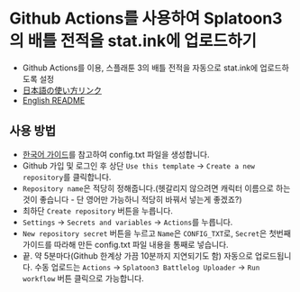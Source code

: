 # Github Actions를 사용하여 Splatoon3의 배틀 전적을 stat.ink에 업로드하기
- Github Actions를 이용, 스플래툰 3의 배틀 전적을 자동으로 stat.ink에 업로드하도록 설정
- [日本語の使い方リンク](./README.ja.md)
- [English README](./README.en.md)

## 사용 방법
- [한국어 가이드](https://github.com/cake-monotone/s3s)를 참고하여 config.txt 파일을 생성합니다.
- Github 가입 및 로그인 후 상단 `Use this template` -> `Create a new repository`를 클릭합니다.
- `Repository name`은 적당히 정해줍니다.(헷갈리지 않으려면 캐릭터 이름으로 하는것이 좋습니다 - 단 영어만 가능하니 적당히 바꿔서 넣는게 좋겠죠?)
- 최하단 `Create repository` 버튼을 누릅니다.
- `Settings` -> `Secrets and variables` -> `Actions`를 누릅니다.
- `New repository secret` 버튼을 누르고 `Name`은 `CONFIG_TXT`로, `Secret`은 첫번째 가이드를 따라해 만든 config.txt 파일 내용을 통째로 넣습니다.
- 끝. 약 5분마다(Github 한계상 가끔 10분까지 지연되기도 함) 자동으로 업로드됩니다. 수동 업로드는 `Actions` -> `Splatoon3 Battlelog Uploader` -> `Run workflow` 버튼 클릭으로 가능합니다.
